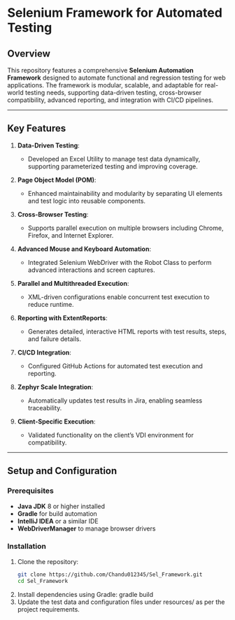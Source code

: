 # Selenium Framework for Automated Testing  

## Overview  
This repository features a comprehensive **Selenium Automation Framework** designed to automate functional and regression testing for web applications. The framework is modular, scalable, and adaptable for real-world testing needs, supporting data-driven testing, cross-browser compatibility, advanced reporting, and integration with CI/CD pipelines.

---

## Key Features  
1. **Data-Driven Testing**:  
   - Developed an Excel Utility to manage test data dynamically, supporting parameterized testing and improving coverage.  

2. **Page Object Model (POM)**:  
   - Enhanced maintainability and modularity by separating UI elements and test logic into reusable components.  

3. **Cross-Browser Testing**:  
   - Supports parallel execution on multiple browsers including Chrome, Firefox, and Internet Explorer.  

4. **Advanced Mouse and Keyboard Automation**:  
   - Integrated Selenium WebDriver with the Robot Class to perform advanced interactions and screen captures.  

5. **Parallel and Multithreaded Execution**:  
   - XML-driven configurations enable concurrent test execution to reduce runtime.  

6. **Reporting with ExtentReports**:  
   - Generates detailed, interactive HTML reports with test results, steps, and failure details.  

7. **CI/CD Integration**:  
   - Configured GitHub Actions for automated test execution and reporting.  

8. **Zephyr Scale Integration**:  
   - Automatically updates test results in Jira, enabling seamless traceability.  

9. **Client-Specific Execution**:  
   - Validated functionality on the client’s VDI environment for compatibility.


---

## Setup and Configuration  

### Prerequisites  
- **Java JDK** 8 or higher installed  
- **Gradle** for build automation  
- **IntelliJ IDEA** or a similar IDE  
- **WebDriverManager** to manage browser drivers  

### Installation  
1. Clone the repository:  
   ```bash  
   git clone https://github.com/Chandu012345/Sel_Framework.git  
   cd Sel_Framework
2. Install dependencies using Gradle:
    gradle build  
3. Update the test data and configuration files under resources/ as per the project requirements.


